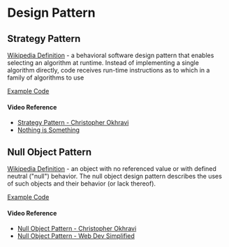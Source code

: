 # Design Pattern

## Strategy Pattern
[Wikipedia Definition](https://en.wikipedia.org/wiki/Strategy_pattern) - a behavioral software design pattern that enables selecting an algorithm at runtime. Instead of implementing a single algorithm directly, code receives run-time instructions as to which in a family of algorithms to use

[Example Code](./strategy/index.js)

#### Video Reference
* [Strategy Pattern - Christopher Okhravi](https://www.youtube.com/watch?v=v9ejT8FO-7I&list=PLrhzvIcii6GNjpARdnO4ueTUAVR9eMBpc&index=3)
* [Nothing is Something](https://www.youtube.com/watch?v=OMPfEXIlTVE)

## Null Object Pattern
[Wikipedia Definition](https://en.wikipedia.org/wiki/Null_object_pattern) - an object with no referenced value or with defined neutral ("null") behavior. The null object design pattern describes the uses of such objects and their behavior (or lack thereof).

[Example Code](./nullObject/index.js)

#### Video Reference
* [Null Object Pattern - Christopher Okhravi](https://www.youtube.com/watch?v=rQ7BzfRz7OY&list=PLrhzvIcii6GNjpARdnO4ueTUAVR9eMBpc&index=19)
* [Null Object Pattern - Web Dev Simplified](https://www.youtube.com/watch?v=D4Dja5WSZoA)
